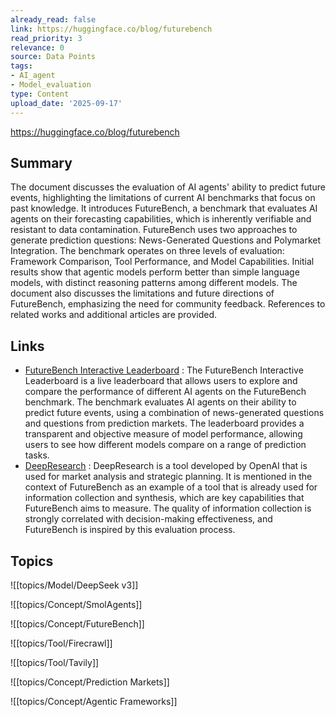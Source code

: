 ```yaml
---
already_read: false
link: https://huggingface.co/blog/futurebench
read_priority: 3
relevance: 0
source: Data Points
tags:
- AI_agent
- Model_evaluation
type: Content
upload_date: '2025-09-17'
---
```


https://huggingface.co/blog/futurebench
## Summary

The document discusses the evaluation of AI agents' ability to predict future events, highlighting the limitations of current AI benchmarks that focus on past knowledge. It introduces FutureBench, a benchmark that evaluates AI agents on their forecasting capabilities, which is inherently verifiable and resistant to data contamination. FutureBench uses two approaches to generate prediction questions: News-Generated Questions and Polymarket Integration. The benchmark operates on three levels of evaluation: Framework Comparison, Tool Performance, and Model Capabilities. Initial results show that agentic models perform better than simple language models, with distinct reasoning patterns among different models. The document also discusses the limitations and future directions of FutureBench, emphasizing the need for community feedback. References to related works and additional articles are provided.
## Links

- [FutureBench Interactive Leaderboard](https://huggingface.co/spaces/futurebench/FutureBench/) : The FutureBench Interactive Leaderboard is a live leaderboard that allows users to explore and compare the performance of different AI agents on the FutureBench benchmark. The benchmark evaluates AI agents on their ability to predict future events, using a combination of news-generated questions and questions from prediction markets. The leaderboard provides a transparent and objective measure of model performance, allowing users to see how different models compare on a range of prediction tasks.
- [DeepResearch](https://openai.com/index/introducing-deep-research/) : DeepResearch is a tool developed by OpenAI that is used for market analysis and strategic planning. It is mentioned in the context of FutureBench as an example of a tool that is already used for information collection and synthesis, which are key capabilities that FutureBench aims to measure. The quality of information collection is strongly correlated with decision-making effectiveness, and FutureBench is inspired by this evaluation process.

## Topics

![[topics/Model/DeepSeek v3]]

![[topics/Concept/SmolAgents]]

![[topics/Concept/FutureBench]]

![[topics/Tool/Firecrawl]]

![[topics/Tool/Tavily]]

![[topics/Concept/Prediction Markets]]

![[topics/Concept/Agentic Frameworks]]